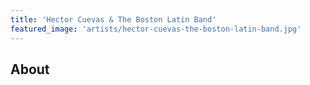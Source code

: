 ```yaml
---
title: 'Hector Cuevas & The Boston Latin Band'
featured_image: 'artists/hector-cuevas-the-boston-latin-band.jpg'
---
```


## About



